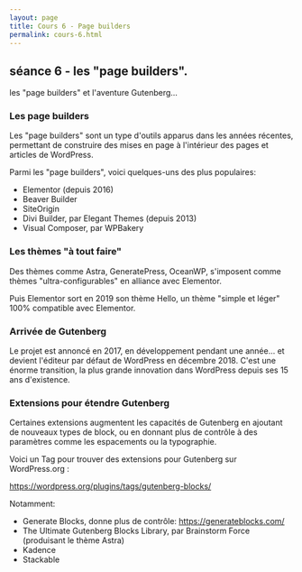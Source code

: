 ```yaml
---
layout: page
title: Cours 6 - Page builders
permalink: cours-6.html
---
```


## séance 6 - les "page builders".

les "page builders" et l'aventure Gutenberg... 

### Les page builders

Les "page builders" sont un type d'outils apparus dans les années récentes, permettant de construire des mises en page à l'intérieur des pages et articles de WordPress.

Parmi les "page builders", voici quelques-uns des plus populaires:

- Elementor (depuis 2016)
- Beaver Builder
- SiteOrigin
- Divi Builder, par Elegant Themes (depuis 2013)
- Visual Composer, par WPBakery

### Les thèmes "à tout faire"

Des thèmes comme Astra, GeneratePress, OceanWP, s'imposent comme thèmes "ultra-configurables" en alliance avec Elementor. 

Puis Elementor sort en 2019 son thème Hello, un thème "simple et léger" 100% compatible avec Elementor.

### Arrivée de Gutenberg

Le projet est annoncé en 2017, en développement pendant une année... et devient l'éditeur par défaut de WordPress en décembre 2018. C'est une énorme transition, la plus grande innovation dans WordPress depuis ses 15 ans d'existence.

### Extensions pour étendre Gutenberg

Certaines extensions augmentent les capacités de Gutenberg en ajoutant de nouveaux types de block, ou en donnant plus de contrôle à des paramètres comme les espacements ou la typographie.

Voici un Tag pour trouver des extensions pour Gutenberg sur WordPress.org :

https://wordpress.org/plugins/tags/gutenberg-blocks/

Notamment:

- Generate Blocks, donne plus de contrôle: https://generateblocks.com/
- The Ultimate Gutenberg Blocks Library, par Brainstorm Force (produisant le thème Astra)
- Kadence
- Stackable

